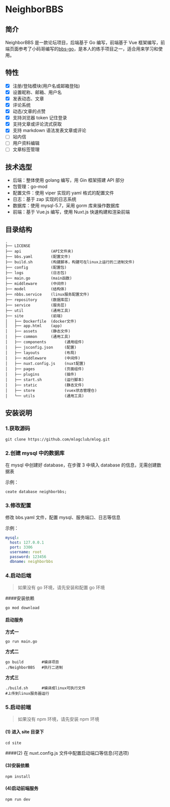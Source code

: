 # NeighborBBS

## 简介

NeighborBBS 是一款论坛项目，后端基于 Go 编写，前端基于 Vue 框架编写，前端页面参考了小码哥编写的[bbs-go](https://github.com/mlogclub/bbs-go)，是本人的练手项目之一，适合用来学习和使用。

## 特性

- [x] 注册/登陆模块(用户名或邮箱登陆)
- [x] 设置昵称、邮箱、用户名
- [x] 发表动态、文章
- [x] 评论系统
- [x] 动态/文章的点赞
- [x] 支持浏览器 token 记住登录
- [x] 支持文章或评论流式获取
- [x] 支持 markdown 语法发表文章或评论
- [ ] 站内信
- [ ] 用户资料编辑
- [ ] 文章标签管理

## 技术选型

- 后端：整体使用 golang 编写，用 Gin 框架搭建 API 部分
- 包管理：go-mod
- 配置文件：使用 viper 实现的 yaml 格式的配置文件
- 日志：基于 zap 实现的日志系统
- 数据库：使用 mysql-5.7，采用 gorm 库来操作数据库
- 前端：基于 Vue.js 编写，使用 Nuxt.js 快速构建和渲染前端

## 目录结构

```
.
├── LICENSE
├── api             (API文件夹)
├── bbs.yaml        (配置文件)
├── build.sh        (构建脚本，构建可在linux上运行的二进制文件)
├── config          (配置包)
├── logs            (日志包)
├── main.go         (main函数)
├── middleware      (中间件)
├── model           (结构体)
├── nbbs.service    (linux服务配置文件)
├── repository      (数据库层)
├── service         (服务层)
├── util            (通用工具)
├── site            (前端)
│   ├── Dockerfile  (docker文件)
│   ├── app.html    (app)
│   ├── assets      (静态文件)
│   ├── common      (通用工具)
│   ├── components        (通用组件)
│   ├── jsconfig.json     (配置)
│   ├── layouts           (布局)
│   ├── middleware        (中间件)
│   ├── nuxt.config.js    (nuxt配置)
│   ├── pages             (页面组件)
│   ├── plugins           (插件)
│   ├── start.sh          (运行脚本)
│   ├── static            (静态文件)
│   ├── store             (vuex状态管理仓)
│   └── utils             (通用工具)
```

## 安装说明

### 1.获取源码

```shell
git clone https://github.com/mlogclub/mlog.git
```

### 2.创建 mysql 中的数据库

在 mysql 中创建好 database，在步骤 3 中填入 database 的信息，无需创建数据表

示例：

```shell
ceate database neighborbbs;
```

### 3.修改配置

修改 bbs.yaml 文件，配置 mysql、服务端口、日志等信息

示例：

```yaml
mysql:
  host: 127.0.0.1
  port: 3306
  username: root
  password: 123456
  dbname: neighborbbs
```

### 4.启动后端

> 如果没有 go 环境，请先安装和配置 go 环境

####安装依赖

```shell
go mod download
```

#### 启动服务

**方式一**

```shell
go run main.go
```

**方式二**

```shell
go build        #编译项目
./NeighborBBS   #执行二进制
```

**方式三**

```shell
./build.sh      #编译成linux可执行文件
#上传到linux服务器运行
```

### 5.启动前端

> 如果没有 npm 环境，请先安装 npm 环境

#### (1) 进入 site 目录下

```shell
cd site
```

####(2) 在 nuxt.config.js 文件中配置启动端口等信息(可选项)

#### (3)安装依赖

```shell
npm install
```

#### (4)启动前端服务

```shell
npm run dev
```

